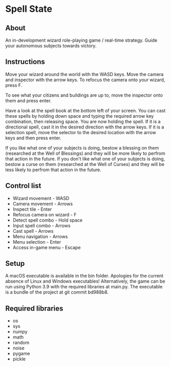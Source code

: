 # Spell State
## About
An in-development wizard role-playing game / real-time strategy. Guide your autonomous subjects towards victory.

## Instructions
Move your wizard around the world with the WASD keys. Move the camera and inspector with the arrow keys. To refocus the camera onto your wizard, press F.

To see what your citizens and buildings are up to, move the inspector onto them and press enter.

Have a look at the spell book at the bottom left of your screen. You can cast these spells by holding down space and typing the required arrow key combination, then releasing space. You are now holding the spell. If it is a directional spell, cast it in the desired direction with the arrow keys. If it is a selection spell, move the selector to the desired location with the arrow keys and then press enter.

If you like what one of your subjects is doing, bestow a blessing on them (researched at the Well of Blessings) and they will be more likely to perfrom that action in the future. If you don't like what one of your subjects is doing, bestow a curse on them (researched at the Well of Curses) and they will be less likely to perfrom that action in the future.

## Control list
- Wizard movement - WASD
- Camera movement - Arrows
- Inspect tile - Enter
- Refocus camera on wizard - F
- Detect spell combo - Hold space
- Input spell combo - Arrows
- Cast spell - Arrows
- Menu navigation - Arrows
- Menu selection - Enter
- Access in-game menu - Escape

## Setup
A macOS executable is available in the bin folder. Apologies for the current absence of Linux and Windows executables! Alternatively, the game can be run using Python 3.9 with the required libraries at main.py. The executable is a bundle of the project at git commit bd988b8. 

## Required libraries
- os
- sys
- numpy
- math
- random
- noise
- pygame
- pickle

